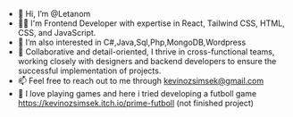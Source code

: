 - 👋 Hi, I’m @Letanom
- 🧑‍💻 I'm Frontend Developer with expertise in React, Tailwind CSS, HTML, CSS, and JavaScript.
- 👀 I’m also interested  in C#,Java,Sql,Php,MongoDB,Wordpress
- 🌟 Collaborative and detail-oriented, I thrive in cross-functional teams, working closely with designers and backend developers to ensure the successful implementation of projects.
- 📫 Feel free to reach out to me through kevinozsimsek@gmail.com  
- 🙂 I love playing games and here i tried developing a futboll game https://kevinozsimsek.itch.io/prime-futboll (not finished project)

<!---
Letanom/Letanom is a ✨ special ✨ repository because its `README.md` (this file) appears on your GitHub profile.
You can click the Preview link to take a look at your changes.
--->

